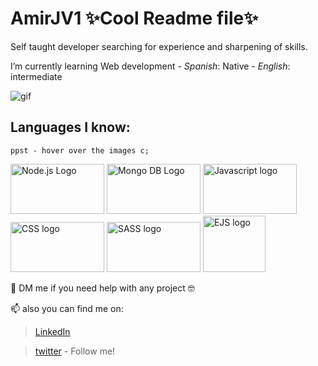 # AmirJV1 ✨Cool Readme file✨

Self taught developer searching for experience and sharpening of skills.

I’m currently learning Web development - *Spanish*: Native - *English*: intermediate  

![gif](https://media.giphy.com/media/pzmbXFDiRbEEk1vCtP/giphy.gif)

## Languages I know:

```ppst - hover over the images c;```
 
  <div "display:flex;" "justify-content:space-evenly;">
    <img src="https://upload.wikimedia.org/wikipedia/commons/d/d9/Node.js_logo.svg" alt="Node.js Logo" title="Node.js and express!" width="150px" height="80px">
    <img src="https://upload.wikimedia.org/wikipedia/commons/9/93/MongoDB_Logo.svg" alt="Mongo DB Logo" title="Mongo DB and mongoose"  width="150px" height="80px">
    <img src="https://upload.wikimedia.org/wikipedia/commons/9/99/Unofficial_JavaScript_logo_2.svg" alt="Javascript logo" title="Javascript"  width="150px" height="80px">
    <img src="https://upload.wikimedia.org/wikipedia/commons/d/d5/CSS3_logo_and_wordmark.svg" alt="CSS logo" width="150px" title="CSS"  height="80px">
    <img src="https://upload.wikimedia.org/wikipedia/commons/9/96/Sass_Logo_Color.svg" alt="SASS logo" title="SASS"  width="150px" height="80px">
    <img src="https://cdn.icon-icons.com/icons2/2107/PNG/512/file_type_ejs_icon_130626.png" alt="EJS logo" title="EJS - node template engine "  width="100px" height="90px">
  </div>

💞️ DM me if you need help with any project 🤓

📫 also you can find me on:

  >[LinkedIn](https://www.linkedin.com/in/amirvelasquez1/)
  
  >[twitter](https://twitter.com/NoSoyAmir) - Follow me!

<!---
AmirJV1/AmirJV1 is a ✨ special ✨ repository because its `README.md` (this file) appears on your GitHub profile.
You can click the Preview link to take a look at your changes.
--->

